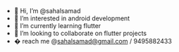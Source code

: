 - 👋 Hi, I’m @sahalsamad
- 👀 I’m interested in android development
- 🌱 I’m currently learning flutter
- 💞️ I’m looking to collaborate on flutter projects
- �  reach me @sahalsamad@gmail.com / 9495882433

<!---
sahalsamad/sahalsamad is a ✨ special ✨ repository because its `README.md` (this file) appears on your GitHub profile.
You can click the Preview link to take a look at your changes.
--->
